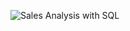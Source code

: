 ![Sales Analysis with SQL](https://github.com/user-attachments/assets/5899b6e8-cead-4e66-a0b2-8488346402f3)

